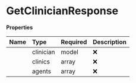 # GetClinicianResponse



**Properties**

| Name | Type | Required | Description |
| :-------- | :----------| :----------| :----------|
    | clinician | model | ❌ |  |
    | clinics | array | ❌ |  |
    | agents | array | ❌ |  |




<!-- This file was generated by liblab | https://liblab.com/ -->